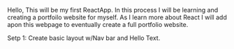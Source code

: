 Hello, This will be my first ReactApp. In this process I will be learning and creating a portfoilo website for myself. As I learn more about React I will add apon this webpage to eventually create a full portfolio website.

Setp 1: Create basic layout w/Nav bar and Hello Text.
